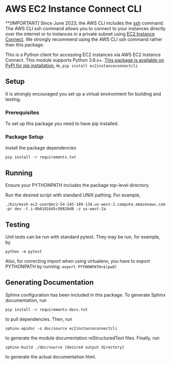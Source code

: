 # AWS EC2 Instance Connect CLI

**_[IMPORTANT]_  Since June 2023, the AWS CLI includes the [ssh](https://awscli.amazonaws.com/v2/documentation/api/latest/reference/ec2-instance-connect/ssh.html) command. The AWS CLI ssh command allows you to connect to your instances directly over the internet or to instances in a private subnet using [EC2 Instance Connect](https://docs.aws.amazon.com/AWSEC2/latest/UserGuide/Connect-using-EC2-Instance-Connect.html). We strongly recommend using the AWS CLI ssh command rather than this package.

This is a Python client for accessing EC2 instances via AWS EC2 Instance Connect.
This module supports Python 3.6.x+.  [This package is available on PyPI for pip installation](https://pypi.org/project/ec2instanceconnectcli/), ie, `pip install ec2instanceconnectcli`

## Setup

It is strongly encouraged you set up a virtual environment for building and testing.

### Prerequisites

To set up this package you need to have pip installed.

### Package Setup

Install the package dependencies

`pip install -r requirements.txt`

## Running

Ensure your PYTHONPATH includes the package top-level directory.

Run the desired script with standard UNIX pathing.  For example,

`./bin/mssh ec2-user@ec2-54-245-189-134.us-west-2.compute.amazonaws.com -pr dev -t i-0b01816d5c99826d8 -z us-west-2a`

## Testing

Unit tests can be run with standard pytest.  They may be run, for example, by

`python -m pytest`

Also, for correcting import when using virtualenv, you have to export PYTHONPATH by running: `export PYTHONPATH=$(pwd)`

## Generating Documentation

Sphinx configuration has been included in this package.  To generate Sphinx documentation, run

`pip install -r requirements-docs.txt`

to pull dependencies.  Then, run

`sphinx-apidoc -o doc/source ec2instanceconnectcli`

to generate the module documentation reStructuredText files.  Finally, run

`sphinx-build ./doc/source [desired output directory]`

to generate the actual documentation html.

